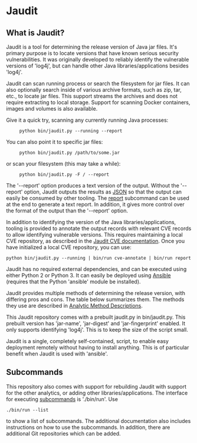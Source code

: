 # Jaudit

## What is Jaudit?

Jaudit is a tool for determining the release version of Java jar
files.  It's primary purpose is to locate versions that have known
serious security vulnerabilities.  It was originally developed to
reliably identify the vulnerable versions of 'log4j', but can handle
other Java libraries/applications besides 'log4j'.
  
Jaudit can scan running process or search the filesystem for jar
files. It can also optionally search inside of various archive
formats, such as zip, tar, etc., to locate jar files.  This support
streams the archives and does not require extracting to local storage.
Support for scanning Docker containers, images and volumes is also
available.
  
Give it a quick try, scanning any currently running Java processes:
  
```
     python bin/jaudit.py --running --report
```

You can also point it to specific jar files:

```
     python bin/jaudit.py /path/to/some.jar
```
  
or scan your filesystem (this may take a while):
  
```
     python bin/jaudit.py -F / --report
```
  
The '--report' option produces a text version of the output. Without
the '--report' option, Jaudit outputs the results
as [JSON](doc/jaudit_json.md) so that the output can easily be consumed
by other tooling. The [report](doc/subcommands.md#report) subcommand
can be used at the end to generate a text report. In addition, it
gives more control over the format of the output than the '--report'
option.
  

In addition to identifying the version of the Java
libraries/applications, tooling is provided to annotate the output
records with relevant CVE records to allow identifying vulnerable
versions.  This requires maintaining a local CVE repository, as
described in the [Jaudit CVE documentation](doc/subcommands.md#cve-annotate). Once you have
initialized a local CVE repository, you can use:
  
```
python bin/jaudit.py --running | bin/run cve-annotate | bin/run report
```

Jaudit has no required external dependencies, and can be executed
using either Python 2 or Python 3. It can easily be deployed using
[Ansible](doc/subcommands.md#ansible-jaudit) (requires that the Python
'ansible' module be installed).

Jaudit provides multiple methods of determining the release version,
with differing pros and cons.  The table below summarizes them.  The
methods they use are described in [Analytic Method Descriptions](doc/analytics.md).

This Jaudit repository comes with a prebuilt jaudit.py in
bin/jaudit.py.  This prebuilt version has 'jar-name', 'jar-digest' and
'jar-fingerprint' enabled.  It only supports identifying 'log4j'.
This is to keep the size of the script small.

Jaudit is a single, completely self-contained, script, to enable easy
deployment remotely without having to install anything.  This is of
particular benefit when Jaudit is used with 'ansible'.

  
## Subcommands

This repository also comes with support for rebuilding Jaudit with
support for the other analytics, or adding other
libraries/applications.  The interface for executing
[subcommands](doc/subcommands.md) is './bin/run'.  Use

```
./bin/run --list
```

to show a list of subcommands. The additional documentation also
includes instructions on how to use the subcommands.  In addition,
there are additional Git repositories which can be added.
  

